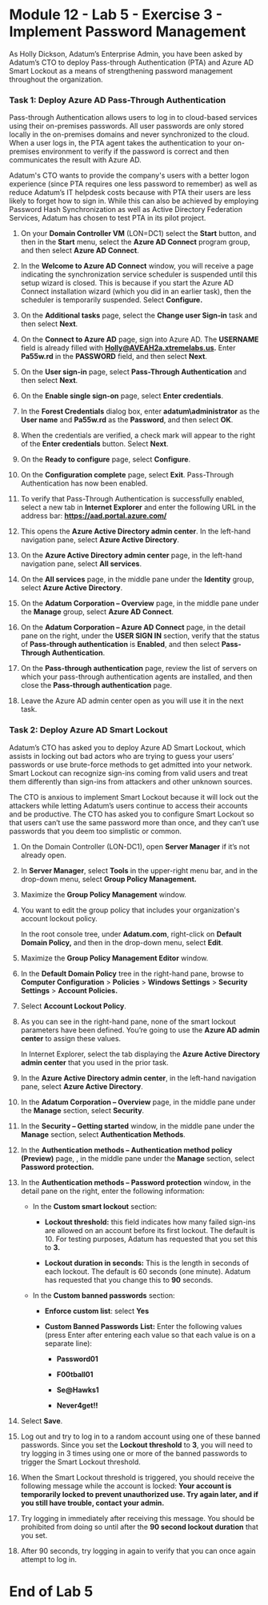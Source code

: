 # Module 12 - Lab 5 - Exercise 3 - Implement Password Management 

As Holly Dickson, Adatum’s Enterprise Admin, you have been asked by Adatum’s CTO to deploy Pass-through Authentication (PTA) and Azure AD Smart Lockout as a means of strengthening password management throughout the organization. 

### Task 1: Deploy Azure AD Pass-Through Authentication 

Pass-through Authentication allows users to log in to cloud-based services using their on-premises passwords. All user passwords are only stored locally in the on-premises domains and never synchronized to the cloud. When a user logs in, the PTA agent takes the authentication to your on-premises environment to verify if the password is correct and then communicates the result with Azure AD.   

‎Adatum's CTO wants to provide the company's users with a better logon experience (since PTA requires one less password to remember) as well as reduce Adatum’s IT helpdesk costs because with PTA their users are less likely to forget how to sign in. While this can also be achieved by employing Password Hash Synchronization as well as Active Directory Federation Services, Adatum has chosen to test PTA in its pilot project.

1. On your **Domain Controller VM** (LON=DC1) select the **Start** button, and then in the **Start** menu, select the **Azure AD Connect** program group, and then select **Azure AD Connect**.

2. In the **Welcome to Azure AD Connect** window, you will receive a page indicating the synchronization service scheduler is suspended until this setup wizard is closed. This is because if you start the Azure AD Connect installation wizard (which you did in an earlier task), then the scheduler is temporarily suspended. Select **Configure.**

3. On the **Additional tasks** page, select the **Change user Sign-in** task and then select **Next**. 

4. On the **Connect to Azure AD** page, sign into Azure AD. The **USERNAME** field is already filled with **Holly@AVEAH2a.xtremelabs.us.** Enter **Pa55w.rd** in the **PASSWORD** field, and then select **Next**.

5. On the **User sign-in** page, select **Pass-Through Authentication** and then select **Next**. 

6. On the **Enable single sign-on** page, select **Enter credentials**. 

7. In the **Forest Credentials** dialog box, enter **adatum\administrator** as the **User name** and **Pa55w.rd** as the **Password**, and then select **OK**. 

8. When the credentials are verified, a check mark will appear to the right of the **Enter credentials** button. Select **Next**. 

9. On the **Ready to configure** page, select **Configure**. 

10. On the **Configuration complete** page, select **Exit**. Pass-Through Authentication has now been enabled.  

11. To verify that Pass-Through Authentication is successfully enabled, select a new tab in **Internet Explorer** and enter the following URL in the address bar: **https://aad.portal.azure.com/**

12. This opens the **Azure Active Directory admin center**. In the left-hand navigation pane, select **Azure Active Directory**. 

13. On the **Azure Active Directory admin center** page, in the left-hand navigation pane, select **All services**.

14. On the **All services** page, in the middle pane under the **Identity** group, select **Azure Active Directory**. 

15. On the **Adatum Corporation – Overview** page, in the middle pane under the **Manage** group, select **Azure AD Connect**.

16. On the **Adatum Corporation – Azure AD Connect** page, in the detail pane on the right, under the **USER SIGN IN** section, verify that the status of **Pass-through authentication** is **Enabled**, and then select **Pass-Through Authentication**. 

17. On the **Pass-through authentication** page, review the list of servers on which your pass-through authentication agents are installed, and then close the **Pass-through authentication** page. 

18. Leave the Azure AD admin center open as you will use it in the next task.
   

### Task 2: Deploy Azure AD Smart Lockout

Adatum’s CTO has asked you to deploy Azure AD Smart Lockout, which assists in locking out bad actors who are trying to guess your users’ passwords or use brute-force methods to get admitted into your network. Smart Lockout can recognize sign-ins coming from valid users and treat them differently than sign-ins from attackers and other unknown sources. 

The CTO is anxious to implement Smart Lockout because it will lock out the attackers while letting Adatum’s users continue to access their accounts and be productive. The CTO has asked you to configure Smart Lockout so that users can’t use the same password more than once, and they can’t use passwords that you deem too simplistic or common. 

1. On the Domain Controller (LON-DC1), open **Server Manager** if it’s not already open.

2. In **Server Manager**, select **Tools** in the upper-right menu bar, and in the drop-down menu, select **Group Policy Management.**

3. Maximize the **Group Policy Management** window.

4. You want to edit the group policy that includes your organization's account lockout policy.   <br/>

	‎In the root console tree, under **Adatum.com**, right-click on **Default Domain Policy,** and then in the drop-down menu, select **Edit**.

5. Maximize the **Group Policy Management Editor** window.

6. In the **Default Domain Policy** tree in the right-hand pane, browse to **Computer Configuration** > **Policies** > **Windows Settings** > **Security Settings** > **Account Policies.**

7. Select **Account Lockout Policy**.

8. As you can see in the right-hand pane, none of the smart lockout parameters have been defined. You’re going to use the **Azure AD admin center** to assign these values.   <br/>

	‎In Internet Explorer, select the tab displaying the **Azure Active Directory admin center** that you used in the prior task. 

9. In the **Azure Active Directory admin center**, in the left-hand navigation pane, select **Azure Active Directory**.

10. In the **Adatum Corporation – Overview** page, in the middle pane under the **Manage** section, select **Security**.

11. In the **Security – Getting started** window, in the middle pane under the **Manage** section, select **Authentication Methods**.

12. In the **Authentication methods – Authentication method policy (Preview)** page, , in the middle pane under the **Manage** section, select **Password protection.**

13. In the **Authentication methods – Password protection** window, in the detail pane on the right, enter the following information:

	- In the **Custom smart lockout** section:

		- **Lockout threshold:** this field indicates how many failed sign-ins are allowed on an account before its first lockout. The default is 10. For testing purposes, Adatum has requested that you set this to **3.**

		- **Lockout duration in seconds:** This is the length in seconds of each lockout. The default is 60 seconds (one minute). Adatum has requested that you change this to **90** seconds.

	- In the **Custom banned passwords** section:

		- **Enforce custom list**: select **Yes**

		- **Custom Banned Passwords** **List:** Enter the following values (press Enter after entering each value so that each value is on a separate line):

			- **Password01**

			- **F00tball01**

			- **Se@Hawks1**

			- **Never4get!!**

14. Select **Save**.

15. Log out and try to log in to a random account using one of these banned passwords. Since you set the **Lockout threshold** to **3**, you will need to try logging in 3 times using one or more of the banned passwords to trigger the Smart Lockout threshold. 

16. When the Smart Lockout threshold is triggered, you should receive the following message while the account is locked: **Your account is temporarily locked to prevent unauthorized use. Try again later, and if you still have trouble, contact your admin.**

17. Try logging in immediately after receiving this message. You should be prohibited from doing so until after the **90 second lockout duration** that you set. 

18. After 90 seconds, try logging in again to verify that you can once again attempt to log in. 
 

# End of Lab 5


